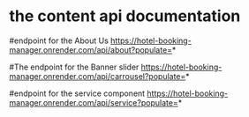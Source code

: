 # the content api documentation

#endpoint for the About Us 
https://hotel-booking-manager.onrender.com/api/about?populate=* 

#The endpoint for the Banner slider
https://hotel-booking-manager.onrender.com/api/carrousel?populate=*

#endpoint for the service component
https://hotel-booking-manager.onrender.com/api/service?populate=*